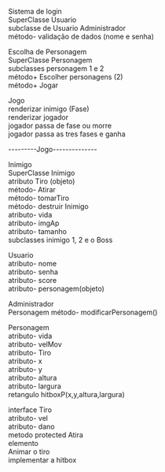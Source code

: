 Sistema de login  
    SuperClasse Usuario  
    subclasse de Usuario Administrador  
    método- validação de dados (nome e senha)  

Escolha de Personagem  
    SuperClasse Personagem  
    subclasses personagem 1 e 2  
    método+ Escolher personagens (2)  
    método+ Jogar  

Jogo  
    renderizar inimigo (Fase)  
    renderizar jogador  
    jogador passa de fase ou morre  
    jogador passa as tres fases e ganha  

---------Jogo--------------  

Inimigo  
    SuperClasse Inimigo  
    atributo Tiro (objeto)  
    método- Atirar  
    método- tomarTiro  
    método- destruir Inimigo  
    atributo- vida  
    atributo- imgAp  
    atributo- tamanho  
    subclasses inimigo 1, 2 e o Boss  

Usuario  
    atributo- nome  
    atributo- senha  
    atributo- score  
    atributo- personagem(objeto)  

Administrador  
    Personagem método- modificarPersonagem()  
    
Personagem  
    atributo- vida  
    atributo- velMov  
    atributo- Tiro  
    atributo- x  
    atributo- y  
    atributo- altura  
    atributo- largura  
    retangulo hitboxP(x,y,altura,largura)  
    
interface Tiro  
    atributo- vel  
    atributo- dano  
    metodo protected Atira  
elemento  
Animar o tiro  
implementar a hitbox  
